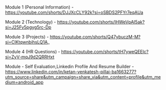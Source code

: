 Module 1 (Personal Information)  - https://youtube.com/shorts/DJJXcCLY92k?si=oSBDS2PFYr7eqAUa

Module 2 (Technology)    -  https://youtube.com/shorts/IHWeVpAI5ak?si=J25Fv5pgyg5rc-Dp

Module 3 (Projects) - https://youtube.com/shorts/Q47ybuczM-M?si=ClKtqwnbihsLQ1A_

Module 4 (HR Questions) -  https://youtube.com/shorts/tH7yweQEElc?si=ZyV-mqJ9d2QRRHxt

Module - Self Evaluation,Linkedin Profile And Resume Builder - https://www.linkedin.com/in/ketan-venkatesh-pillai-ba1663277?utm_source=share&utm_campaign=share_via&utm_content=profile&utm_medium=android_app

